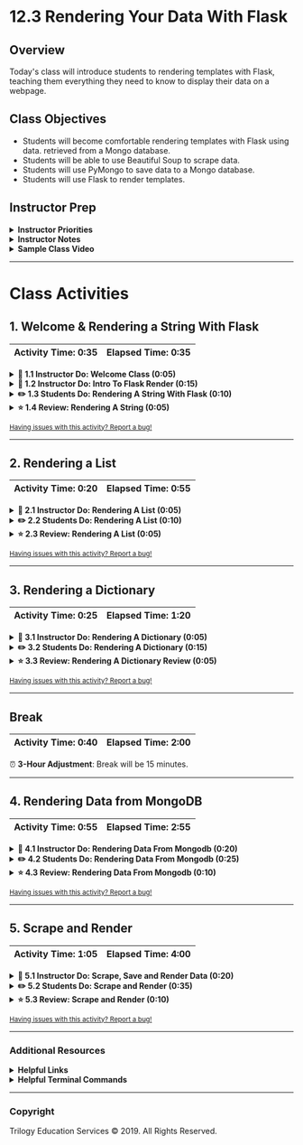 # 12.3 Rendering Your Data With Flask

## Overview

Today's class will introduce students to rendering templates with Flask, teaching them everything they need to know to display their data on a webpage.

## Class Objectives

* Students will become comfortable rendering templates with Flask using data. retrieved from a Mongo database.
* Students will be able to use Beautiful Soup to scrape data.
* Students will use PyMongo to save data to a Mongo database.
* Students will use Flask to render templates.

## Instructor Prep

<details>
  <summary><strong>Instructor Priorities</strong></summary>

* Students should be able to create a Flask application that renders a static HTML template.
* Students should be able to create a Flask application that renders an HTML template with data.
* Students should be able to create a flask application that renders an HTML template with data from a Mongo database.
* Students should be able to create a flask application that combines web scraping, document databases, and templating with Flask.

</details>

<details>
  <summary><strong>Instructor Notes</strong></summary>

* You may find that this lesson falls on a weekday due to a holiday shifting the course schedule. In this case, we have provided notes within the LP that will allow you to **easily adjust the length of the lesson to fit into a weekday class**.

  * Be on the lookout for a ⏰ **3-Hour Adjustment** note at the top of activities in this Lesson Plan. If this class is being taught on a weekday, please utilize the directions found in the note. Keep in mind that breaks will be reduced from 40 minutes to the typical 15 minutes for a weekday class as well.

  * Shortening these activities could potentially limit the students' ability to finish them, so please remind them to utilize office hours to clear up any questions they may have.

* Please reference our [Student FAQ](../../../05-Instructor-Resources/README.md#Unit-12-web-scraping-and-document-databases) for answers to questions frequently asked by students of this program. If you have any recommendations for additional questions, feel free to log an issue or a pull request with your desired additions.

</details>

<details>
  <summary><strong>Sample Class Video</strong></summary>

* To view an example class lecture visit (Note video may not reflect latest lesson plan):<br> [Class Video: Part 1](https://codingbootcamp.hosted.panopto.com/Panopto/Pages/Viewer.aspx?id=82f006ac-60a5-468d-afbc-aa8200f8fe7b)<br>
[Class Video: Part 2](https://codingbootcamp.hosted.panopto.com/Panopto/Pages/Viewer.aspx?id=7cd4ff7a-65c8-40b0-b415-aa820121b3fd)

</details>

- - -

# Class Activities

## 1. Welcome & Rendering a String With Flask

| Activity Time:       0:35 |  Elapsed Time:      0:35  |
|---------------------------|---------------------------|

<details>
  <summary><strong>📣 1.1 Instructor Do: Welcome Class (0:05)</strong></summary>

* Open the [slideshow](https://docs.google.com/presentation/d/1BWKWJoy_Cx2WXCZnBjZKTneoZr2l90MD5DQ8-B5m7NQ/edit?usp=sharing) and use slides 1 - 3 to welcome everyone to class, and take a moment to introduce students to today's objectives.

* Explain that, at the end of today's class, we will build a server that scrapes data; saves it to a database; and then renders that data to a webpage.

* Explain that we will begin by rendering a static HTML template in Flask, and gradually work our way to serving templates whose data is from a running Mongo database.

</details>

<details>
  <summary><strong>📣 1.2 Instructor Do: Intro To Flask Render (0:15)</strong></summary>

* Open the [slideshow](https://docs.google.com/presentation/d/1BWKWJoy_Cx2WXCZnBjZKTneoZr2l90MD5DQ8-B5m7NQ/edit?usp=sharing) and use slides 3 - 6 to  go over this unit with the class.

* This demonstration introduce the basics of rendering a template with Flask.

* To begin, navigate to [Activities/Solved/01-Ins_Render_String](Activities/01-Ins_Render_String/Solved), and run: `python app.py` then visit `http://127.0.0.1:5000/` in your browser.

* Next, open [Activities/Solved/01-Ins_Render_String/app.py](Activities/01-Ins_Render_String/Solved/app.py), and change the value of the `text` argument inside `render_template`.

  * Restart the application to show the text rendered on the page has changed.

  * Emphasize that we did _not_ change the HTML.

* Explain that using **templates** allows us to dynamically configure what is displayed in a "preconfigured" (i.e., templated) web page.

  * Point out that the value of `text` is determined dynamically—we could set it equal to the result of a function call or _database query_, for example, and generate web pages reflecting the result of the query or function call.

* Explain that today's lesson will begin with a closer look at this demonstration, and proceed with exercises on:

  * Rendering collections (dicts and lists) with Flask

  * Rendering views over MongoDB with Flask

  * Scraping data into MongoDB

* Remind students that a major impetus for the use of templates is that it allows us to keep our webpage markup separate from our server logic.

  * Explain that Flask expects templates stored in a top-level directory called `templates`.

```python
/app.py
/templates
    /index.html
```

* Begin by opening `templates/index.html`.

* Point out the line containing `{{ text }}`.

  * Explain that the double brackets mark a place where we can "plug in" a variable value for `text`.

**Example `index.html`**

```html
<body>
  <div>
    <!-- Render our data -->
    <h1>{{ text }}</h1>
  </div>
</body>
```

* Remind students that we can change what is displayed in `{{ text }}` by updating the code on our server.

* Open `app.py`, and emphasize the following.

  * We must either import `render_template` from `flask`, or refer to it as `flask.render_template`.

  * We call `render_template` with _only_ the filename of the template we want to render. This is possible because we've adhered to the convention of placing our templates in the `templates` directory.

  * We pass the string `"hurricanes are a comin"` as a _keyword argument_ to `render_template`. Point out that the keyword, `text`, corresponds to the value we placed in double brackets in `index.html`. This is how the server knows what data to use to "fill out" the template.

* Make sure to point where this file lives and where it looks for files to render.

**Example `app.py`**

```python
# Dependencies
from flask import Flask, render_template

# Create Flask app
app = Flask(__name)


# Create route that renders index.html template and takes in the static string "hurricanes are a comin".
@app.route("/")
def echo():
    return render_template("index.html", text="Serving up cool text from the Flask server!!")
```

* Take a moment to demonstrate the application again, and address any remaining questions before moving on.

</details>

<details>
  <summary><strong>✏️ 1.3 Students Do: Rendering A String With Flask (0:10)</strong></summary>

* Open the [slideshow](https://docs.google.com/presentation/d/1BWKWJoy_Cx2WXCZnBjZKTneoZr2l90MD5DQ8-B5m7NQ/edit?usp=sharing) and use slides 7 and 8 to present this activity to the class.

* **Files:**

* [02-Stu_Render_String/templates/index.html](Activities/02-Stu_Render_String/Unsolved/templates/index.html)

* [02-Stu_Render_String/templates/bonus.html](Activities/02-Stu_Render_String/Unsolved/templates/bonus.html)

* [02-Stu_Render_String/app.py](Activities/02-Stu_Render_String/Unsolved/app.py)

* **Instructions:**

* Create a webpage that will return a welcome message with a name returned from your flask app.

* Add a paragraph underneath to display a hobby of your own; this will also be returned from the back end..

* Create a link to a bonus page that routes you to an entirely new static html page and also returns both your name and hobby from the back end.

* **Bonus**

* Add a link back to the home page in your bonus page.

* **Hints**

* Consult the [Flask Render Docs](http://flask.pocoo.org/docs/0.12/quickstart/#rendering-templates) for reference.

</details>

<details>
  <summary><strong>⭐ 1.4 Review: Rendering A String (0:05)</strong></summary>

* Open the [slideshow](https://docs.google.com/presentation/d/1BWKWJoy_Cx2WXCZnBjZKTneoZr2l90MD5DQ8-B5m7NQ/edit?usp=sharing) and leave slide 9 open while reviewing the activity with the class.

* Open [02-Stu_Render_String/app.py](Activities/02-Stu_Render_String/Solved/app.py) and go through the code and explaining"

  * Import libraries and setup the Flask app.

  * A name and hobby variable are declared then used later in the templates.

  * One route is set to the `/` url. This will return the `index.html` template as well as the name and hobby variables used on the web page.

  * A second route is set to the `/bonus` url. This will return the `bonus.html` template along with the same variables as the other route.

* Next, open to [02-Stu_Render_String/index.html](Activities/02-Stu_Render_String/Solved/templates/index.html) and [02-Stu_Render_String/bonus.html](Activities/02-Stu_Render_String/Solved/templates/bonus.html) in an editor, explaining:

  * The variable are placed inside curly braces and passed from the Flask app.

  * A link to the route `bonus` which will hit the route on the backend to render the `bonus.html` template.

  * A similar approach is taken on the `bonus.html` page but this time a link is added to route back to `/`.

* Answer any questions before moving on.

</details>

<sub>[Having issues with this activity? Report a bug!](https://bit.ly/3aRc8MU)</sub>

- - -

## 2. Rendering a List

| Activity Time:       0:20 |  Elapsed Time:      0:55  |
|---------------------------|---------------------------|

<details>
  <summary><strong>📣 2.1 Instructor Do: Rendering A List (0:05)</strong></summary>

* Open the [slideshow](https://docs.google.com/presentation/d/1BWKWJoy_Cx2WXCZnBjZKTneoZr2l90MD5DQ8-B5m7NQ/edit?usp=sharing) and use slides 10 and 11 to present this unit to the class.

* Change into [Activities/03-Ins_Render_Lis/Solved](Activities/03-Ins_Render_List/Solved) and run `python app.py`.

* Explain to them that the setup is the same as rendering a string, but we will be manipulating a list instead of a simple string value. We are working our way up to rendering data from a Mongo database, and this will give you more practice with the basics.

* The main difference in this activity is we will be looping through the elements of a list. Open `app.py` to show a list can be passed and returned to a template.

```python
def index():
    team_list = ["Jumpers", "Dunkers", "Dribblers", "Passers"]
    return render_template("index.html", list=team_list)
```

* Next open the `index.html` and explain that a new syntax will allow a for loop to go through the list on the front end. This for loop will go through the list passed in the backend and create a new `<li>` for each name in the list.

```python
{% for name in list %}
  <li>{{ name }}</li>
{% endfor %}
```

* Emphasize that for code we are going to render to the page, we use the syntax: `{{ this will be displayed }}`

  * In particular, emphasize the double brackets, `{{...}}`.

* For code such as a loop, we use `{% this will not be displayed %}`

  * In particular, emphasize the "percent brackets", `{%...%}`.

  * Explain that "percent brackets" are used to implement logic within our templates.

  * Explain, to end a for loop `{% endfor %}` must be added at the end. Everything in between the percent brackets will be added to the webpage with each iteration of the loop.

* Identify the loop vs the `name` argument that will be rendered.

</details>

<details>
  <summary><strong>✏️ 2.2 Students Do: Rendering A List (0:10)</strong></summary>

* Open the [slideshow](https://docs.google.com/presentation/d/1BWKWJoy_Cx2WXCZnBjZKTneoZr2l90MD5DQ8-B5m7NQ/edit?usp=sharing) and use slides 12 and 13 to present this activity to the class.

* Run [04-Stu_Render_List/app.py](Activities/04-Stu_Render_List/Solved/app.py) in a terminal then visit local host to display what the students need to achieve. 'Explain that the server will return a list and the html page will loop through 'it and/to?' display a unique movie card for each movie in the list.

* **Files**

* [04-Stu_Render_List/index.html](Activities/04-Stu_Render_List/Unsolved/templates/index.html)

* **Instructions**

* Create a web page that will display a list of your top five favorite movies.

* Add style to your webpage by using [bootstrap cards](https://getbootstrap.com/docs/4.0/components/card/) add whatever info you like.

</details>

<details>
  <summary><strong>⭐ 2.3 Review: Rendering A List (0:05)</strong></summary>

* Open the [slideshow](https://docs.google.com/presentation/d/1BWKWJoy_Cx2WXCZnBjZKTneoZr2l90MD5DQ8-B5m7NQ/edit?usp=sharing) and leave slide 14 open while reviewing the activity with the class.

* Open [04-Stu_Render_List/templates/index.html](Activities/04-Stu_Render_List/Solved/templates/index.html) in an editor and go through the code. Be sure to explain:

  * To loop through the returned movie from the Flask app, percent brackets are used.

  * Additional code that is placed inside will also get duplicated.

  * When the server talks to a database this will be a way for a web page to create enough content.

</details>

<sub>[Having issues with this activity? Report a bug!](https://bit.ly/2JPa38h)</sub>

- - -

## 3. Rendering a Dictionary

| Activity Time:       0:25 |  Elapsed Time:      1:20  |
|---------------------------|---------------------------|

<details>
  <summary><strong>📣 3.1 Instructor Do: Rendering A Dictionary (0:05)</strong></summary>

* Open the [slideshow](https://docs.google.com/presentation/d/1BWKWJoy_Cx2WXCZnBjZKTneoZr2l90MD5DQ8-B5m7NQ/edit?usp=sharing) and use slides 15 and 16 to present this unit to the class.

* Change into [Activities/05-Ins_Render_Dict](Activities/05-Ins_Render_Dict/Solved) and run `python app.py`.

* Consider taking a minute to review lists vs dictionaries.

  * Check for understanding: "What is the difference between a list and a dict?

  * They should be able to tell you that **dictionaries have key, value pairs**.

* Explain that in this activity we are going to access the dictionary values by using dot notation.

**Example `app.py`**

```python
def index():
    player_dictionary = {"player_1": "Jessica",
                         "player_2": "Mark"}
    return render_template("index.html", dict=player_dictionary)
```

**Example `index.html`**

```html
<ul style="list-style: none;">
    <li>{{ dict.player_1 }}</li>
    <li>{{ dict.player_2 }}</li>
</ul>
```

* Check that they understand how we are accessing our data.

  * Point out the "formula" for retrieving data via dot notation: `<dict_name>.<key>`.

</details>

<details>
  <summary><strong>✏️ 3.2 Students Do: Rendering A Dictionary (0:15)</strong></summary>

* ⏰ **3-Hour Adjustment**: Reduce activity time to 10 minutes.

* Open the [slideshow](https://docs.google.com/presentation/d/1BWKWJoy_Cx2WXCZnBjZKTneoZr2l90MD5DQ8-B5m7NQ/edit?usp=sharing) and use slides 17 and 18 to present the activity to the class.

* First demo the what the students should be creating by running the [06-Stu_Render_Dict/app.py](Activities/06-Stu_Render_Dict/Solved/app.py) and going to local host on your browser.

* **Files**

* [06-Stu_Render_Dict/index.html](Activities/06-Stu_Render_Dict/Unsolved/templates/index.html)

* [06-Stu_Render_Dict/app.py](Activities/06-Stu_Render_Dict/Unsolved/app.py)

* **Instructions**

* Create a list of dictionaries that include the name and type of animal.

* Loop through the list and display an un ordered list on the webpage.

* Each line should include the name of the animal and type.

* Add some CSS styling to each list item.

</details>

<details>
  <summary><strong>⭐ 3.3 Review: Rendering A Dictionary Review (0:05)</strong></summary>

* Open the [slideshow](https://docs.google.com/presentation/d/1BWKWJoy_Cx2WXCZnBjZKTneoZr2l90MD5DQ8-B5m7NQ/edit?usp=sharing) and leave slide 19 open while reviewing the activity with the class.

* First, open up [06-Stu_Render_Dict/app.py](Activities/06-Stu_Render_Dict/Solved/app.py) and go through the code. Explaining as you go:

  * Create and setup a Flask instance.

  * Next create a list of dictionaries passed to the route.

  * Create a route that will return an `index.html` and a list of dictionaries.

* Next open up [06-Stu_Render_Dict/index.html](Activities/06-Stu_Render_Dict/Solved/templates/index.html) and go through the code. Explaining as you go:

  * Setup a for loop with the percent bracket notation.

  * Looping through a list of dictionaries is the same as any other list. Combine the dot notation to access a dictionary with the for loop to display both the name and type.

  * Finally, inline CSS is used here.  Note that using a separate CSS file will also work as long as it's referenced correctly.

</details>

<sub>[Having issues with this activity? Report a bug!](https://bit.ly/2UOW0pL)</sub>

- - -

## Break

| Activity Time:       0:40 |  Elapsed Time:      2:00  |
|---------------------------|---------------------------|

⏰ **3-Hour Adjustment**: Break will be 15 minutes.

- - -

## 4. Rendering Data from MongoDB

| Activity Time:       0:55 |  Elapsed Time:      2:55  |
|---------------------------|---------------------------|

<details>
  <summary><strong>📣 4.1 Instructor Do: Rendering Data From Mongodb (0:20)</strong></summary>

* Open the [slideshow](https://docs.google.com/presentation/d/1BWKWJoy_Cx2WXCZnBjZKTneoZr2l90MD5DQ8-B5m7NQ/edit?usp=sharing) and use slides 21 and 22 to present this unit to the class.

* The following are culminating activities which introduce MongoDB.

* The first thing we need to do is get Mongo running, after which we can launch our app.

* Next, students will put into practice everything they have done so far and now render data from a Mongo database. The first step is to get Mongo up and running by following the steps below

  * In  terminal run `mongod` to start the Mongo daemon.

  * Open another terminal tab and run `mongo` to start connect to `mongod`

  * In terminal run `show databases` to confirm connection and show a list of available local databases.

* Once connection to the local Mongo database is made open [Activities/09-Ins_Render_From_Mongo/Solved](Activities/07-Ins_Render_From_Mongo/Solved), run `python app.py` and then navigate to `http://localhost:5000/` to display the rendered data from the database.

* Open [Activities/07-Ins_Render_From_Mongo/Solved/app.py](Activities/07-Ins_Render_From_Mongo/Solved/app.py) in an editor and go through the code.

  * Pymongo is imported and a Flask app is created.

  * A connection is set up to the Mongo client.

  * Connect to a database called `team_db` if the database is not already available one will be created.

  * Here, the collection is dropped to avoid the data inserting and duplicating every time the server is reset.

  * The collection will be remade each time and the documents are inserted into the collection.

```python
# Import our pymongo library, which lets us connect our Flask app to our Mongo database.
import pymongo

# Create an instance of our Flask app.
app = Flask(__name__)

# Create connection variable
conn = 'mongodb://localhost:27017'

# Pass connection to the pymongo instance.
client = pymongo.MongoClient(conn)

# Connect to a database. Will create one if not already available.
db = client.team_db

# Drops collection if available to remove duplicates
db.team.drop()

# Creates a collection in the database and inserts two documents
db.team.insert_many(
    [
        {
            'player': 'Jessica',
            'position': 'Point Guard'
        },
        {
            'player': 'Mark',
            'position': 'Center'
        }
    ]
)
```

* Students may get distracted by the details of creating our client, db and collection, so be sure to check for understanding on these points in particular.

* Next, let's break down our view. Retrieve the documents from the Mongo database.

```python
# Set route
@app.route('/')
def index():
    # Store the entire team collection in a list
    teams = list(db.team.find())
    print(teams)

    # Return the template with the teams list passed in
    return render_template('index.html', teams=teams)
```

* Finally, comment out the inserted data, re-run the `python app.py` and navigate back to `http://localhost:5000/` to show that instead of the data available on the Flask app it is retrieved from the Mongo database.

</details>

<details>
  <summary><strong>✏️ 4.2 Students Do: Rendering Data From Mongodb (0:25)</strong></summary>

* ⏰ **3-Hour Adjustment**: Reduce activity time to 20 minutes.

* Open the [slideshow](https://docs.google.com/presentation/d/1BWKWJoy_Cx2WXCZnBjZKTneoZr2l90MD5DQ8-B5m7NQ/edit?usp=sharing) and use slides 23 and 24 to present this activity to the class.

* Preview the solution in  [10-Stu_Render_From_Mongo/Solved](Activities/08-Stu_Render_From_Mongo/Solved) to the students. Make sure to remind students that they need to have `mongod` running in a terminal.

* **Files**

* [10-Stu_Render_From_Mongo/app.py](Activities/08-Stu_Render_From_Mongo/Unsolved/app.py)

* [10-Stu_Render_From_Mongo/template/index.html](Activities/08-Stu_Render_From_Mongo/Unsolved/templates/index.html)

* **Instructions**

  * Create a file called `insert_data.py` and setup a connection to mongo using pymongo.

  * Next, insert at least five store items that each include, type, cost, and stock into a mongo databases and collection.

  * Run the file (Why would we not want this in the app.py file?).

  * Setup a Flask app that makes a connection to the database and collection you created.

  * Return to a list of all the full inventory.

  * Display the type of item and cost of the item on the webpage.

* **Bonus**

  * Display cost for each item by (cost \* stock).

* **Hints**

  * Use [bootstrap cards](https://getbootstrap.com/docs/4.0/components/card/) to clean up the look.

</details>

<details>
  <summary><strong>⭐ 4.3 Review: Rendering Data From Mongodb (0:10)</strong></summary>

* Open the [slideshow](https://docs.google.com/presentation/d/1BWKWJoy_Cx2WXCZnBjZKTneoZr2l90MD5DQ8-B5m7NQ/edit?usp=sharing) and leave slide 25 open while reviewing the activity with the class.

* Open [08-Stu_Render_From_Mongo/Solved](Activities/08-Stu_Render_From_Mongo/Solved) and first navigate to the `insert_data.py` file in an editor. Go through the code explaining:

  * This file will insert the data once to avoid duplication. If the code remained on the Flask app, the data would be inserted every time the server was re-run.

  * The connection to a mongo db and collection is made and data inserted.

* Next navigate to `app.py` and go through the code, explaining:

  * A connection is made to mongo db and collection.

  * When the "/" is hit on the browser a query is performed on the collection to return and list all the results.

  * Finally the list from the db is passed to be used by the `index.html` on the front end.

* Lastly, navigate to `index.html` and explain:

  * A for loop is set up to go through the list served from the backend.

  * Dot notation is used access the index of the dictionary.

  * For the bonus, math can be performed inside the curly braces.

</details>

<sub>[Having issues with this activity? Report a bug!](https://bit.ly/2UQFHZL)</sub>

- - -

## 5. Scrape and Render

| Activity Time:       1:05 |  Elapsed Time:      4:00  |
|---------------------------|---------------------------|

<details>
  <summary><strong>📣 5.1 Instructor Do: Scrape, Save and Render Data (0:20)</strong></summary>

* Open the [slideshow](https://docs.google.com/presentation/d/1BWKWJoy_Cx2WXCZnBjZKTneoZr2l90MD5DQ8-B5m7NQ/edit?usp=sharing) and use slides 26 and 27 to present this unit to the class.

* This is the culminating activity where they will scrape a url, insert the data into Mongo, query it on the server, and render the query results on the page.

* This activity is similar to the previous one, with the additional requirement of web scraping.

* Change into [Activities/09-Ins_Scrape_And_Render](Activities/09-Ins_Scrape_And_Render/Solved), and run `python app.py`

* Open up `http://localhost:5000/` and click the Find Awesome Deals button.

* This button calls our `scrape_craigslist.py` file, which does just that: Scrape Craigslist, and save the results to a Mongo database.

* After you scrape, your path will say `/scrape`. Click back to go back to the index route to see the data that was scraped.

* Open [09-Ins_Scrape_And_Render/app.py](Activities/09-Ins_Scrape_And_Render/Solved/app.py) and go through the code explaining:

  * There is a new library being used called `flask_pymongo`. Documentation can be found at <https://flask-pymongo.readthedocs.io/en/latest/>. As defined by the docs _Flask-PyMongo bridges Flask and PyMongo, so that you can use Flask’s normal mechanisms to configure and connect to MongoDB._

  * There are similarities here to previous examples, but a few key differences that you should review.

```python
from flask import Flask, render_template, redirect
from flask_pymongo import PyMongo

app = Flask(__name__)

# Use flask_pymongo to set up mongo connection
app.config["MONGO_URI"] = "mongodb://localhost:27017/app"
mongo = PyMongo(app)

# Or set inline
# mongo = PyMongo(app, uri="mongodb://localhost:27017/app")

@app.route('/')
def index():
    # find one document from our mongo db and return it.
    listings = mongo.db.listings.find_one()
    # pass that listing to render_template
    return render_template("index.html", listings=listings)

# set our path to /scrape
@app.route("/scrape")
def scraper():
    # create a listings database
    listings = mongo.db.listings
    # call the scrape function in our scrape_craigslist file. This will scrape and save to mongo.
    listings_data = scrape_craigslist.scrape()
    # update our listings with the data that is being scraped.
    listings.update(
        {},
        listings_data,
        upsert=True
    )
    # return a message to our page so we know it was successful.
    return redirect("/", code=302)
```

* Next, open [09-Ins_Scrape_And_Render/app.py](Activities/09-Ins_Scrape_And_Render/Solved/scrape_craigslist.py) and go through the code explaining:

  * Import dependencies that allow for web scraping.

  * `init_browser` configures Selenium to launch Google Chrome instead of Firefox.

  * The Scraped function retrieves the HTML page, then parses with Beautiful Soup.

  * The scrape function the will retrieve a headline, price and neighborhood data from the Beautiful Soup object.

  * Finally, this object will be stored in a dictionary.

```python
# Automates browser actions
from splinter import Browser

# Parses the html
from bs4 import BeautifulSoup
import pandas as pd

# Makes calls to the browser.
from selenium import webdriver

def init_browser():
    # set our chromedriver path
    # Note: if you don’t provide any driver to Browser function, firefox will be used.
    executable_path = {"executable_path": "/usr/local/bin/chromedriver"}
    # return our Browser to interact with.
    return Browser("chrome", **executable_path, headless=False)

def scrape():
    # Create an instance of our browser
    browser = init_browser()
    # Set an empty dict for listings that we can save to Mongo
    listings = {}
    # The url we want to scrape
    url = "https://raleigh.craigslist.org/search/hhh?max_price=1500&availabilityMode=0"
    # Call visit on our browser and pass in the url we want to scrape
    browser.visit(url)
    # Let it sleep for 1 second
    time.sleep(1)
    # Return all of the html on our page
    html = browser.html
    # Create a BeautifulSoup object, pass in our HTML, and call 'html.parser'
    soup = BeautifulSoup(html, "html.parser")

    # Build our dictionary for headline, price and neighborhood from our scraped data.
    listings["headline"] = soup.find("a", class_="result-title").get_text()
    listings["price"] = soup.find("span", class_="result-price").get_text()
    listings["hood"] = soup.find("span", class_="result-hood").get_text()

    # Return our dictionary
    return listings
```

* Take a moment to emphasize how we add keys to dictionaries, as we do with `listings` towards the end of `scrape`.

</details>

<details>
  <summary><strong>✏️ 5.2 Students Do: Scrape and Render (0:35)</strong></summary>

* ⏰ **3-Hour Adjustment**: Skip this **Students Do** activity and continue on to the review activity.

* Open the [slideshow](https://docs.google.com/presentation/d/1BWKWJoy_Cx2WXCZnBjZKTneoZr2l90MD5DQ8-B5m7NQ/edit?usp=sharing) and use slides 28 and 29 to present this activity to the class.

* Demo the activity by running [10-Stu_Scrape_Weather/app.py](Activities/10-Stu_Scrape_Weather/Solved/app.py) in terminal and navigating to localhost in a browser. Explain to students that every time the button is clicked the weather in Costa Rica will be scraped, stored in a database and returned to the webpage.

* **Files:**

  * [10-Stu_Scrape_Weather/templates/index.html](Activities/10-Stu_Scrape_Weather/Unsolved/templates/index.html)

  * [10-Stu_Scrape_Weather/app.py](Activities/10-Stu_Scrape_Weather/Unsolved/app.py)

  * [10-Stu_Scrape_Weather/scrape_costa.py](Activities/10-Stu_Scrape_Weather/Unsolved/scrape_costa.py)

* **Instructions**

* [10-Stu_Scrape_Weather/README.md](Activities/10-Stu_Scrape_Weather/README.md)

</details>

<details>
  <summary><strong>⭐ 5.3 Review: Scrape and Render (0:10)</strong></summary>

* ⏰ **3-Hour Adjustment**: This review activity is now an **Everyone Do**.

* Open the [slideshow](https://docs.google.com/presentation/d/1BWKWJoy_Cx2WXCZnBjZKTneoZr2l90MD5DQ8-B5m7NQ/edit?usp=sharing) and leave slide 30 open while reviewing the activity with the class.
  * Spend only 20 minutes on this activity.

  * Use the review section as guidance for talking points as you live-code along with the students.

  * Be sure to take your time and answer all student questions along the way.

* Start by reviewing [Activities/10-Stu_Scrape_Weather/scrape_costa.py](Activities/10-Stu_Scrape_Weather/Solved/scrape_costa.py) first. Go through the code explaining:

  * The `init_browser` function is used to initialize the browser.

  * The `scrape_costa` function contains all of the code to scrape the website and return a Python dictionary of the data.

  * The sleep timer is used to wait for the page to load.

    ```python
    time.sleep(1)
    ```

  * The average temperatures are located in a div tag with the id of `weather`.

    ```python
    avg_temps = soup.find('div', id='weather')
    ```

  * The min and max temps can be found by searching for the strong tags within the weather div.

    ```python
    # Get the min avg temp
    min_temp = avg_temps.find_all('strong')[0].text

    # Get the max avg temp
    max_temp = avg_temps.find_all('strong')[1].text
    ```

  * For the bonus, the image src is a relative path that needs to be joined with the base url.

    ```python
    # BONUS: Find the src for the sloth image
    relative_image_path = soup.find_all('img')[2]["src"]
    sloth_img = url + relative_image_path
    ```

  * A dictionary is used to store the values found during scraping.

    ```python
    # Store data in a dictionary
    costa_data = {
        "sloth_img": sloth_img,
        "min_temp": min_temp,
        "max_temp": max_temp
    }
    ```

  * The browser can be closed after all of the data has been scraped.

  * Finally, the data is returned as a Python dictionary.

    ```python
    # Return results
    return costa_data
    ```

* Next, open [10-Stu_Scrape_Weather/app.py](Activities/10-Stu_Scrape_Weather/Solved/app.py) and explain the following:

  * A database connection is made using PyMongo.
    ```python
    # Use PyMongo to establish Mongo connection
    mongo = PyMongo(app, uri="mongodb://localhost:27017/weather_app")
    ```

  * The first route will default to the `index.html` page.

  * The data for the homepage is retrieved from the mongo database collection.

  * The Flask `render_template` function is used to insert the temperature data into the homepage.

    ```python
    # Route to render index.html template using data from Mongo
    @app.route("/")
    def home():

        # Find one record of data from the mongo database
        destination_data = mongo.db.collection.find_one()

        # Return template and data
        return render_template("index.html", vacation=destination_data)
    ```

  * The `/scrape` route is used to scrape the external webpage and store the data in mongo.

    ```python
    # Route that will trigger the scrape function
    @app.route("/scrape")
    def scrape():

        # Run the scrape function
        costa_data = scrape_costa.scrape_info()

        # Update the Mongo database using update and upsert=True
        mongo.db.collection.update({}, costa_data, upsert=True)

        # Redirect back to home page
        return redirect("/")
    ```

* Lastly, open  [10-Stu_Scrape_Weather/index.html](Activities/10-Stu_Scrape_Weather/Solved/templates/index.html) to show how the data is inserted into the HTML using the templating system.

  ```html
  <img src="{{ vacation.sloth_img }}" alt="Sloth">
  <h2>The typical weather in Costa Rica is:</h2>
  <h3>Max Temp: {{ vacation.max_temp }}</h3>
  <h3>Min Temp: {{ vacation.min_temp }}</h3>
  ```

* Encourage students to rework this problem as it will help them with the homework assignment.

* Take a moment to answer any remaining questions before slacking out the solution and dismissing class.

</details>

<sub>[Having issues with this activity? Report a bug!](https://bit.ly/3bQ2PNo)</sub>

- - -

### Additional Resources

<details>
  <summary><strong>Helpful Links</strong></summary>

* [Flask Render Docs](http://flask.pocoo.org/docs/0.12/quickstart/#rendering-templates)
* [Manage Mongod Processes](https://docs.mongodb.com/manual/tutorial/manage-mongodb-processes/)
* [mongo vs mongod](https://stackoverflow.com/questions/4883045/mongodb-difference-between-running-mongo-and-mongod-databases)
* [pymongo docs](https://api.mongodb.com/python/current/)
* [splinter docs](https://splinter.readthedocs.io/en/latest/)

</details>

<details>
  <summary><strong>Helpful Terminal Commands</strong></summary>

* Find instances of Mongo `ps aux | grep mongod`
* Kill process `kill -9 [pid]`
* Drop Mongo Database `use <db name here>` then `db.runCommand( { dropDatabase: 1 } )`

</details>

- - -

### Copyright

Trilogy Education Services © 2019. All Rights Reserved.
